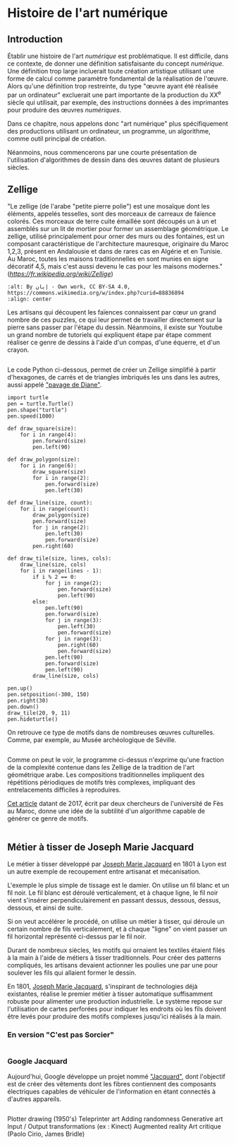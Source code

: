 # Histoire de l'art numérique

## Introduction

Établir une histoire de l'art *numérique* est problématique. Il est difficile, dans ce contexte, de donner une définition satisfaisante du concept *numérique*. Une définition trop large incluerait toute création artistique utilisant une forme de calcul comme paramètre fondamental de la réalisation de l'œuvre. Alors qu'une définition trop restreinte, du type "œuvre ayant été réalisée par un ordinateur" excluerait une part importante de la production du XX<sup>e</sup> siècle qui utilisait, par exemple, des instructions données à des imprimantes pour produire des œuvres *numériques*. 

Dans ce chapitre, nous appelons donc "art numérique" plus spécifiquement des productions utilisant un ordinateur, un programme, un algorithme, comme outil principal de création. 

Néanmoins, nous commencerons par une courte présentation de l'utilisation d'algorithmes de dessin dans des œuvres datant de plusieurs siècles. 

## Zellige 

"Le zellige (de l'arabe "petite pierre polie") est une mosaïque dont les éléments, appelés tesselles, sont des morceaux de carreaux de faïence colorés. Ces morceaux de terre cuite émaillée sont découpés un à un et assemblés sur un lit de mortier pour former un assemblage géométrique. Le zellige, utilisé principalement pour orner des murs ou des fontaines, est un composant caractéristique de l'architecture mauresque, originaire du Maroc 1,2,3, présent en Andalousie et dans de rares cas en Algérie et en Tunisie. Au Maroc, toutes les maisons traditionnelles en sont munies en signe décoratif 4,5, mais c'est aussi devenu le cas pour les maisons modernes." (*https://fr.wikipedia.org/wiki/Zellige*)

```{image} media/zellige.jpeg
:alt: By إيان - Own work, CC BY-SA 4.0, https://commons.wikimedia.org/w/index.php?curid=88836894
:align: center
```
Les artisans qui découpent les faïences connaissent par cœur un grand nombre de ces puzzles, ce qui leur permet de travailler directement sur la pierre sans passer par l'étape du dessin. Néanmoins, il existe sur Youtube un grand nombre de tutoriels qui expliquent étape par étape comment réaliser ce genre de dessins à l'aide d'un compas, d'une équerre, et d'un crayon. 

```{youtube} dLtV_GTCM6I
```
Le code Python ci-dessous, permet de créer un Zellige simplifié à partir d'hexagones, de carrés et de triangles imbriqués les uns dans les autres, aussi appelé ["pavage de Diane"](https://mathcurve.com/polyedres/pavagedediane/pavagedediane.shtml). 

```{codeplay}
import turtle
pen = turtle.Turtle()
pen.shape("turtle")
pen.speed(1000)

def draw_square(size):
    for i in range(4):
        pen.forward(size)
        pen.left(90)

def draw_polygon(size):
    for i in range(6):
        draw_square(size)
        for i in range(2):
            pen.forward(size)
            pen.left(30)

def draw_line(size, count):
    for i in range(count):
        draw_polygon(size)
        pen.forward(size)
        for j in range(2):
            pen.left(30)
            pen.forward(size)
        pen.right(60)

def draw_tile(size, lines, cols):
    draw_line(size, cols)
    for i in range(lines - 1):
        if i % 2 == 0:
            for j in range(2):
                pen.forward(size)
                pen.left(90)
        else:
            pen.left(90)
            pen.forward(size)
            for j in range(3):
                pen.left(30)
                pen.forward(size)
            for j in range(3):
                pen.right(60)
                pen.forward(size)
            pen.left(90)
            pen.forward(size)
            pen.left(90)
        draw_line(size, cols)

pen.up()
pen.setposition(-300, 150)
pen.right(30)
pen.down()
draw_tile(20, 9, 11)
pen.hideturtle()
```

On retrouve ce type de motifs dans de nombreuses œuvres culturelles. Comme, par exemple, au Musée archéologique de Séville. 

```{image} media/pavagediane.jpeg
```

Comme on peut le voir, le programme ci-dessus n'exprime qu'une fraction de la complexité contenue dans les Zellige de la tradition de l'art géométrique arabe. Les compositions traditionnelles impliquent des répétitions périodiques de motifs très complexes, impliquant des entrelacements difficiles à reproduires. 

[Cet article](https://dl.acm.org/doi/pdf/10.1145/3064419?casa_token=alNKFW_UWasAAAAA:KuETyYndEmiMiN_ivaN8UkIAEBrvAlvlwZr8eY6qfZT9CVRK4J1J0EgxgvL7vykdjqPACmPd6MNX-Q) datant de 2017, écrit par deux chercheurs de l'université de Fès au Maroc, donne une idée de la subtilité d'un algorithme capable de générer ce genre de motifs. 

```{image} media/entrelacement2.jpeg
```

## Métier à tisser de Joseph Marie Jacquard 

Le métier à tisser développé par [Joseph Marie Jacquard](https://fr.wikipedia.org/wiki/Joseph_Marie_Jacquard) en 1801 à Lyon est un autre exemple de recoupement entre artisanat et mécanisation. 

L'exemple le plus simple de tissage est le damier. On utilise un fil blanc et un fil noir. Le fil blanc est déroulé verticalement, et à chaque ligne, le fil noir vient s'insérer perpendiculairement en passant dessus, dessous, dessus, dessous, et ainsi de suite. 

<!-- ```{codeplay}
import turtle
 
def draw_box(t,x,y,size,fill_color):
    t.penup() 
    t.goto(x,y)
    t.pendown()
    
    t.fillcolor(fill_color)
    t.begin_fill()
    
    for i in range(0,4):
        board.forward(size)
        board.right(90)
        
    t.end_fill()

    
def draw_chess_board():
    square_color = "black"
    start_x = 0 
    start_y = 0 
    box_size = 30 
    for i in range(0,8): 
        for j in range(0,8):
            draw_box(board,start_x+j*box_size,start_y+i*box_size,box_size,square_color)
            square_color = 'black' if square_color == 'white' else 'white'
        square_color = 'black' if square_color == 'white' else 'white'
        
board = turtle.Turtle()
draw_chess_board()
turtle.done()
``` 
-->

Si on veut accélérer le procédé, on utilise un métier à tisser, qui déroule un certain nombre de fils verticalement, et à chaque "ligne" on vient passer un fil horizontal représenté ci-dessus par le fil noir. 

Durant de nombreux siècles, les motifs qui ornaient les textiles étaient filés à la main à l'aide de métiers à tisser traditionnels. Pour créer des patterns compliqués, les artisans devaient actionner les poulies une par une pour soulever les fils qui allaient former le dessin. 

En 1801, [Joseph Marie Jacquard](https://fr.wikipedia.org/wiki/Joseph_Marie_Jacquard), s'inspirant de technologies déjà existantes, réalise le premier métier à tisser automatique suffisamment robuste pour alimenter une production industrielle. Le système repose sur l'utilisation de cartes perforées pour indiquer les endroits où les fils doivent être levés pour produire des motifs complexes jusqu'ici réalisés à la main. 


### En version "C'est pas Sorcier"

````{youtube} vtHJfb8TbK4
````

### Google Jacquard 

Aujourd'hui, Google développe un projet nommé ["Jacquard"](https://atap.google.com/jacquard/technology/), dont l'objectif est de créer des vêtements dont les fibres contiennent des composants électriques capables de véhiculer de l'information en étant connectés à d'autres appareils. 

````{youtube} qObSFfdfe7I
`````

Plotter drawing (1950's)
Teleprinter art
Adding randomness
Generative art
Input / Output transformations (ex : Kinect)
Augmented reality
Art critique (Paolo Cirio, James Bridle)
